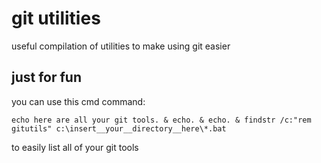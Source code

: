 # git utilities
useful compilation of utilities to make using git easier

## just for fun
you can use this cmd command:  
```batchfile
echo here are all your git tools. & echo. & echo. & findstr /c:"rem gitutils" c:\insert__your__directory__here\*.bat
```
to easily list all of your git tools
